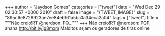 
+++
author = "Jaydson Gomes"
categories = ["tweet"]
date = "Wed Dec 29 02:30:57 +0000 2010"
draft = false
image = "{TWEET_IMAGE}"
slug = "895c6e8729923ae7ee84eb161a5bc3a34eca2a04"
tags = ["tweet"]
title = """Não creio!RT @nerdson: PQ..."""
+++
Não creio!RT @nerdson: PQP, ahaha http://bit.ly/ig8mxm Malditos sejam os geradores de tiras online
